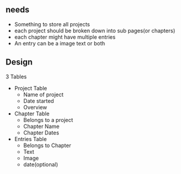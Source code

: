 ## needs
- Something to store all projects
- each project should be broken down into sub pages(or chapters)
- each chapter might have multiple entries
- An entry can be a image text or both
## Design
3 Tables 
- Project Table
	- Name of project
	- Date started
	- Overview
- Chapter Table
	- Belongs to a project
	- Chapter Name
	- Chapter Dates
- Entries Table
	- Belongs to Chapter
	- Text
	- Image
	- date(optional)